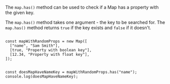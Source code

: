The `map.has()` method can be used
to check if a Map has a property
with the given key.

The `map.has()` method takes
one argument -
the key to be searched for.
The `map.has()` method returns
`true` if the key exists and
`false` if it doesn't.

<codeblock language="javascript" type="lesson">
<code>
const mapWithRandomProps = new Map([
  ["name", "Sam Smith"],
  [true, "Property with boolean key"],
  [12.34, "Property with float key"],
]);

const doesMapHaveNameKey = mapWithRandomProps.has("name");
console.log(doesMapHaveNameKey);
</code>
</codeblock>